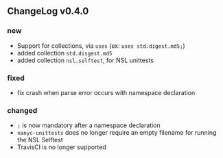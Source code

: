 ## ChangeLog v0.4.0


### new

* Support for collections, via `uses` (ex: `uses std.digest.md5;`)
* added collection `std.disgest.md5`
* added collection `nsl.selftest`, for NSL unittests


### fixed

* fix crash when parse error occurs with namespace declaration


### changed

* `;` is now mandatory after a namespace declaration
* `nanyc-unittests` does no longer require an empty filename for running the
  NSL Selftest
* TravisCI is no longer supported
